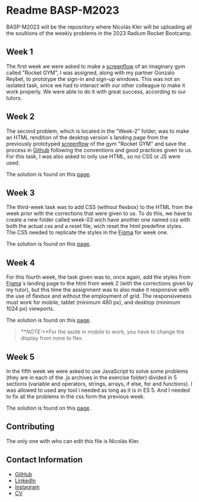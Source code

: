 # Readme BASP-M2023
BASP-M2023 will be the reposritory where Nicolás Kler will be uploading all the soultions of the weekly problems in the 2023 Radium Rocket Bootcamp.
## Week 1
The first week we were asked to make a [screenflow](https://www.figma.com/file/JOzMQRmG7afMoeyk5FQtPy/BaSP-m2023-Megarocket-rave?node-id=701-367&t=UC4KnK1OJbE01i3y-0) of an imaginary gym called "Rocket GYM", I was assigned, along with my partner Gonzalo Reybet, to prototype the sign-in and sign-up windows. This was not an isolated task, since we had to interact with our other colleague to make it work properly. We were able to do it with great success, according to our tutors.
## Week 2
The second problem, which is located in the "Week-2" folder, was to make an HTML rendition of the desktop version´s landing page from the previously prototyped [screenflow](https://www.figma.com/file/JOzMQRmG7afMoeyk5FQtPy/BaSP-m2023-Megarocket-rave?node-id=701-367&t=UC4KnK1OJbE01i3y-0) of the gym "Rocket GYM" and save the process in [Github](https://github.com/NicolasKler/BaSP-M2023) following the conventions and good practices given to us. For this task, I was also asked to only use HTML, so no CSS or JS were used.

The solution is found on this [page](https://nicolaskler.github.io/BaSP-M2023/Week-02/index.html).
## Week 3
The third-week task was to add CSS (without flexbox) to the HTML from the week prior with the corrections that were given to us. To do this, we have to create a new folder called week-03 wich have another one named css with both the actual css and a reset file, wich reset the html predefine styles.
The CSS needed to replicate the styles in the [Figma](https://www.figma.com/file/JOzMQRmG7afMoeyk5FQtPy/BaSP-m2023-Megarocket-rave?node-id=701-367&t=UC4KnK1OJbE01i3y-0) for week one.

The solution is found on this [page](https://nicolaskler.github.io/BaSP-M2023/Week-03/index.html).
## Week 4
For this fourth week, the task given was to, once again, add the styles from [Figma](https://www.figma.com/file/JOzMQRmG7afMoeyk5FQtPy/BaSP-m2023-Megarocket-rave?node-id=701-367&t=UC4KnK1OJbE01i3y-0)´s landing page to the html from week 2 (with the corrections given by my tutor), but this time the assignment was to also make it responsive with the use of flexbox and without the employment of grid.
The responsiveness must work for mobile, tablet (minimum 480 px), and desktop (minimum 1024 px) viewports.

The solution is found on this [page](https://nicolaskler.github.io/BaSP-M2023/Week-04/index.html).

>**_NOTE:_**For the aside in mobile to work, you have to change the display from none to flex.
## Week 5
In the fifth week we were asked to use JavaScript to solve some problems (they are in each of the .js archives in the exercise folder) divided in 5 sections (variable and operators, strings, arrays, if else, for and functions). I was allowed to used any tool i needed as long as it is in ES 5.
And I needed to fix all the problems in the css form the previous week.

The solution is found on this [page](https://nicolaskler.github.io/BaSP-M2023/Week-05/index.html).
## Contributing
The only one with who can edit this file is Nicolás Kler.

## Contact Information

- [GitHub](https://github.com/NicolasKler/)
- [LinkedIn](https://www.linkedin.com/in/nicol%C3%A1s-kler-078739227/)
- [Instagram](https://www.instagram.com/klerjnicolas/)
- [CV](https://nicolasklercv.github.io/NicolasKlerCV/)


